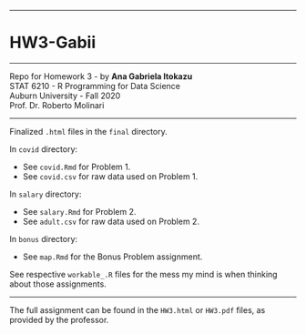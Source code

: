 ***
# HW3-Gabii 
***

Repo for Homework 3 - by **Ana Gabriela Itokazu** \
STAT 6210 - R Programming for Data Science \
Auburn University - Fall 2020 \
Prof. Dr. Roberto Molinari

***

Finalized `.html` files in the `final` directory.



In `covid` directory: 

* See `covid.Rmd` for Problem 1. 
* See `covid.csv` for raw data used on Problem 1. 

In `salary` directory: 

* See `salary.Rmd` for Problem 2. 
* See `adult.csv` for raw data used on Problem 2. 

In `bonus` directory: 

* See `map.Rmd` for the Bonus Problem assignment. 



See respective `workable_.R` files for the mess my mind is when thinking about those assignments.

***

The full assignment can be found in the `HW3.html` or `HW3.pdf` files, as provided by the professor.

